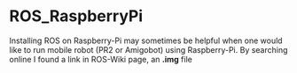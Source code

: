 # ROS_RaspberryPi
Installing ROS on Raspberry-Pi may sometimes be helpful when one would like to run mobile robot (PR2 or Amigobot) using Raspberry-Pi. By searching online I found a link in ROS-Wiki page, an **.img** file 
